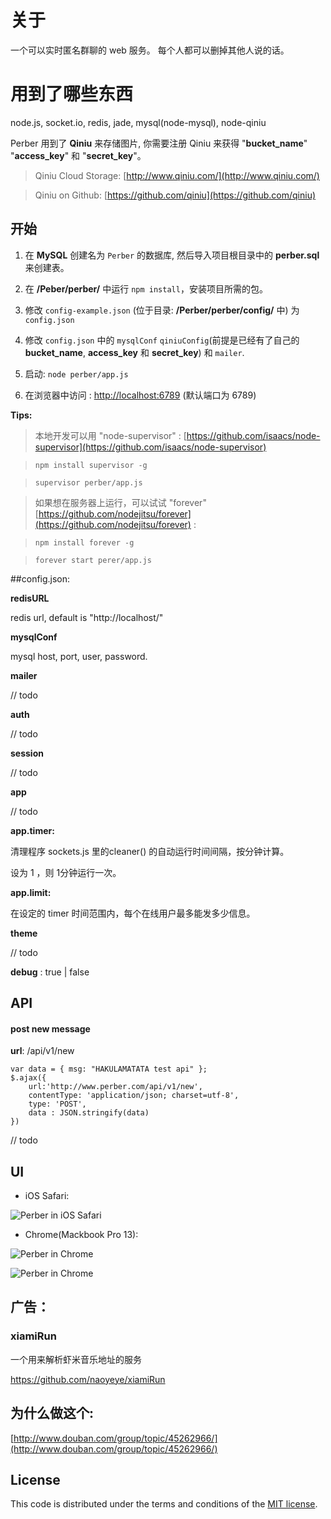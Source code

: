 # 关于

 一个可以实时匿名群聊的 web 服务。
 每个人都可以删掉其他人说的话。

# 用到了哪些东西

node.js, socket.io, redis, jade, mysql(node-mysql), node-qiniu

Perber 用到了 **Qiniu** 来存储图片, 你需要注册 Qiniu 来获得 "**bucket_name**" "**access_key**" 和 "**secret_key**"。

> Qiniu Cloud Storage: [http://www.qiniu.com/](http://www.qiniu.com/) 

> Qiniu on Github: [https://github.com/qiniu](https://github.com/qiniu)

## 开始

1. 在 **MySQL** 创建名为 `Perber` 的数据库, 然后导入项目根目录中的 **perber.sql** 来创建表。

2. 在 **/Peber/perber/** 中运行 `npm install`，安装项目所需的包。

3. 修改 `config-example.json` (位于目录: **/Perber/perber/config/** 中) 为 `config.json`

4. 修改 `config.json` 中的 `mysqlConf` `qiniuConfig`(前提是已经有了自己的 **bucket_name**, **access_key** 和 **secret_key**) 和 `mailer`.

5. 启动: `node perber/app.js`

6. 在浏览器中访问 : [http://localhost:6789](http://localhost:6789) (默认端口为 6789)


**Tips:**

> 本地开发可以用 "node-supervisor" : [https://github.com/isaacs/node-supervisor](https://github.com/isaacs/node-supervisor)

> `npm install supervisor -g`

> `supervisor perber/app.js`

> 如果想在服务器上运行，可以试试 "forever" [https://github.com/nodejitsu/forever](https://github.com/nodejitsu/forever) :

> `npm install forever -g` 
 
> `forever start perer/app.js` 


##config.json:

**redisURL**

redis url, default is "http://localhost/"

**mysqlConf**

mysql host, port, user, password.


**mailer**

// todo

**auth**

// todo

**session**

// todo

**app**

// todo

**app.timer:**

清理程序 sockets.js 里的cleaner() 的自动运行时间间隔，按分钟计算。

设为 1 ，则 1分钟运行一次。

**app.limit:**

在设定的 timer 时间范围内，每个在线用户最多能发多少信息。

**theme**

// todo

**debug** : true | false


## API

#### post new message

**url**: /api/v1/new

```
var data = { msg: "HAKULAMATATA test api" };
$.ajax({
    url:'http://www.perber.com/api/v1/new',
    contentType: 'application/json; charset=utf-8',
    type: 'POST',
    data : JSON.stringify(data)
})
```

// todo





## UI

* iOS Safari:

![Perber in iOS Safari](http://ww2.sinaimg.cn/large/61b8bbf4tw1eg3q0lcsc5j20cn0m8dhz.jpg)

* Chrome(Mackbook Pro 13):

![Perber in Chrome](http://ww1.sinaimg.cn/large/61b8bbf4tw1eg3okf24rij21340vk0yl.jpg)

![Perber in Chrome](http://ww1.sinaimg.cn/large/61b8bbf4tw1eg3olvkq95j20on0q60vm.jpg)


## 广告：
### xiamiRun
一个用来解析虾米音乐地址的服务

https://github.com/naoyeye/xiamiRun


## 为什么做这个:
[http://www.douban.com/group/topic/45262966/](http://www.douban.com/group/topic/45262966/)

## License

This code is distributed under the terms and conditions of the [MIT license](LICENSE).


